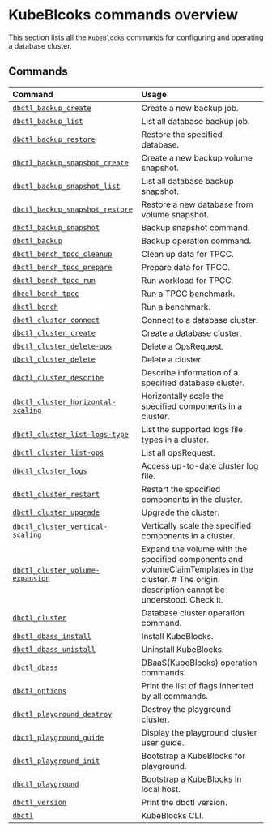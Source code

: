 # KubeBlcoks commands overview

This section lists all the `KubeBlocks` commands for configuring and operating a database cluster. 

## Commands

| **Command**                                                               |  **Usage**                                       |
| :--                                                                       | :--                                              |
| [`dbctl_backup_create`](dbctl_backup_create.md)                           | Create a new backup job.                         |
| [`dbctl_backup_list`](dbctl_backup_list.md)                               | List all database backup job.                    |
| [`dbctl_backup_restore`](dbctl_backup_restore.md)                         | Restore the specified database.                  |
| [`dbctl_backup_snapshot_create`](dbctl_backup_snapshot_create.md)         | Create a new backup volume snapshot.             |
| [`dbctl_backup_snapshot_list`](dbctl_backup_snapshot_list.md)             | List all database backup snapshot.               |
| [`dbctl_backup_snapshot_restore`](dbctl_backup_snapshot_restore.md)       | Restore a new database from volume snapshot.     |
| [`dbctl_backup_snapshot`](dbctl_backup_snapshot.md)                       | Backup snapshot command.                         |
| [`dbctl_backup`](dbctl_backup.md)                                         | Backup operation command.                        |
| [`dbctl_bench_tpcc_cleanup`](dbctl_bench_tpcc_cleanup.md)                 | Clean up data for TPCC.                          |
| [`dbctl_bench_tpcc_prepare`](dbctl_bench_tpcc_prepare.md)                 | Prepare data for TPCC.                           |
| [`dbctl_bench_tpcc_run`](dbctl_bench_tpcc_run.md)                         | Run workload for TPCC.                           |
| [`dbcel_bench_tpcc`](dbctl_bench_tpcc.md)                                 | Run a TPCC benchmark.                            |
| [`dbctl_bench`](dbctl_bench.md)                                           | Run a benchmark.                                 |
| [`dbctl_cluster_connect`](dbctl_cluster_connect.md)                       | Connect to a database cluster.                   |
| [`dbctl_cluster_create`](dbctl_cluster_create.md)                         | Create a database cluster.                       |
| [`dbctl_cluster_delete-ops`](dbctl_cluster_delete-ops.md)                 | Delete a OpsRequest.                             |
| [`dbctl_cluster_delete`](dbctl_cluster_delete.md)                         | Delete a cluster.                                |
| [`dbctl_cluster_describe`](dbctl_cluster_describe.md)                     | Describe information of a specified database cluster. |
| [`dbctl_cluster_horizontal-scaling`](dbctl_cluster_horizontal-scaling.md) | Horizontally scale the specified components in a cluster. |
| [`dbctl_cluster_list-logs-type`](dbctl_cluster_list-logs-type.md)         | List the supported logs file types in a cluster. |
| [`dbctl_cluster_list-ops`](dbctl_cluster_list-ops.md)                     | List all opsRequest.                             |
| [`dbctl_cluster_logs`](dbctl_cluster_logs.md)                             | Access up-to-date cluster log file.              |
| [`dbctl_cluster_restart`](dbctl_cluster_restart.md)                       | Restart the specified components in the cluster. |
| [`dbctl_cluster_upgrade`](dbctl_cluster_upgrade.md)                       | Upgrade the cluster.                             |
| [`dbctl_cluster_vertical-scaling`](dbctl_cluster_vertical-scaling.md)     | Vertically scale the specified components in a cluster. |
| [`dbctl_cluster_volume-expansion`](dbctl_cluster_volume-expansion.md)     | Expand the volume with the specified components and volumeClaimTemplates in the cluster.  # The origin description cannot be understood. Check it.|
| [`dbctl_cluster`](dbctl_cluster.md)                                       | Database cluster operation command.              |
| [`dbctl_dbass_install`](dbctl_dbaas_install.md)                           | Install KubeBlocks.                              |
| [`dbctl_dbass_unistall`](dbctl_dbaas_uninstall.md)                        | Uninstall KubeBlocks.                            |
| [`dbctl_dbass`](dbctl_dbaas.md)                                           | DBaaS(KubeBlocks) operation commands.            |
| [`dbctl_options`](dbctl_options.md)                                       | Print the list of flags inherited by all commands. |
| [`dbctl_playground_destroy`](dbctl_playground_destroy.md)                 | Destroy the playground cluster.                  |
| [`dbctl_playground_guide`](dbctl_playground_guide.md)                     | Display the playground cluster user guide.       |
| [`dbctl_playground_init`](dbctl_playground_init.md)                       | Bootstrap a KubeBlocks for playground.           |
| [`dbctl_playground`](dbctl_playground.md)                                 | Bootstrap a KubeBlocks in local host.            |
| [`dbctl_version`](dbctl_version.md)                                       | Print the dbctl version.                         |
| [`dbctl`](dbctl.md)                                                       | KubeBlocks CLI.                                  |

